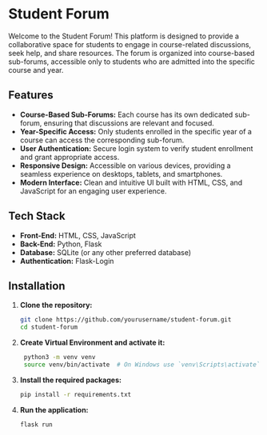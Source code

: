 # Student Forum

Welcome to the Student Forum! This platform is designed to provide a collaborative space for students to engage in course-related discussions, seek help, and share resources. The forum is organized into course-based sub-forums, accessible only to students who are admitted into the specific course and year.

## Features

- **Course-Based Sub-Forums:** Each course has its own dedicated sub-forum, ensuring that discussions are relevant and focused.
- **Year-Specific Access:** Only students enrolled in the specific year of a course can access the corresponding sub-forum.
- **User Authentication:** Secure login system to verify student enrollment and grant appropriate access.
- **Responsive Design:** Accessible on various devices, providing a seamless experience on desktops, tablets, and smartphones.
- **Modern Interface:** Clean and intuitive UI built with HTML, CSS, and JavaScript for an engaging user experience.

## Tech Stack

- **Front-End:** HTML, CSS, JavaScript
- **Back-End:** Python, Flask
- **Database:** SQLite (or any other preferred database)
- **Authentication:** Flask-Login

## Installation

1. **Clone the repository:**
   ```bash
   git clone https://github.com/yourusername/student-forum.git
   cd student-forum
    ```

2. **Create Virtual Environment and activate it:**
   ```bash
    python3 -m venv venv
    source venv/bin/activate  # On Windows use `venv\Scripts\activate`
   ```

3. **Install the required packages:**
   ```bash
   pip install -r requirements.txt
   ```

4. **Run the application:**
   ```bash
   flask run
    ```
